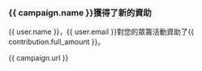 ### {{ campaign.name }}獲得了新的資助

{{ user.name }}，{{ user.email }}對您的眾籌活動資助了{{ contribution.full_amount }}。

{{ campaign.url }}
